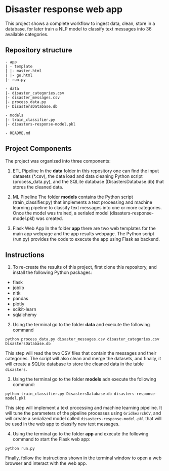 # Disaster response web app
This project shows a complete workflow to ingest data, clean, store in a database, for later train a NLP model to classify text messages into 36 available categories.

## Repository structure
```
- app
| - template
| |- master.html
| |- go.html
|- run.py

- data
|- disaster_categories.csv
|- disaster_messages.csv
|- process_data.py
|- DisastersDatabase.db

- models
|- train_classifier.py
|- disasters-response-model.pkl 

- README.md
```

## Project Components
The project was organized into three components:

1. ETL Pipeline
In the **data** folder in this repository one can find the input datasets (\*.csv), the data load and data cleaning Python script (process_data.py), and the SQLite database (DisastersDatabase.db) that stores the cleaned data.

2. ML Pipeline
The folder **models** contains the Python script (train_classifier.py) that implements a text processing and machine learning pipeline to classify text messages into one or more categories. Once the model was trained, a serialed model (disasters-response-model.pkl) was created.

3. Flask Web App
In the folder **app** there are two web templates for the main app webpage and the app results webpage. The Python script (run.py) provides the code to execute the app using Flask as backend.

## Instructions
1. To re-create the results of this project, first clone this repository, and install the following Python packages:
* flask
* joblib
* nltk
* pandas
* plotly
* scikit-learn
* sqlalchemy

2. Using the terminal go to the folder **data** and execute the following command
```
python process_data.py disaster_messages.csv disaster_categories.csv DisastersDatabase.db
```
This step will read the two CSV files that contain the messages and their categories. The script will also clean and merge the datasets, and finally, it will create a SQLite database to store the cleaned data in the table `disasters`.

3. Using the terminal go to the folder **models** adn execute the following command:
```
python train_classifier.py DisastersDatabase.db disasters-response-model.pkl
```
This step will implement a text processing and machine learning pipeline. It will tune the parameters of the pipeline processes using `GridSearchCV`, and will create a serialized model called `disasters-response-model.pkl` that will be used in the web app to classify new text messages.

4. Using the terminal go to the folder **app** and execute the following command to start the Flask web app:
```
python run.py
```
Finally, follow the instructions shown in the terminal window to open a web browser and interact with the web app.
